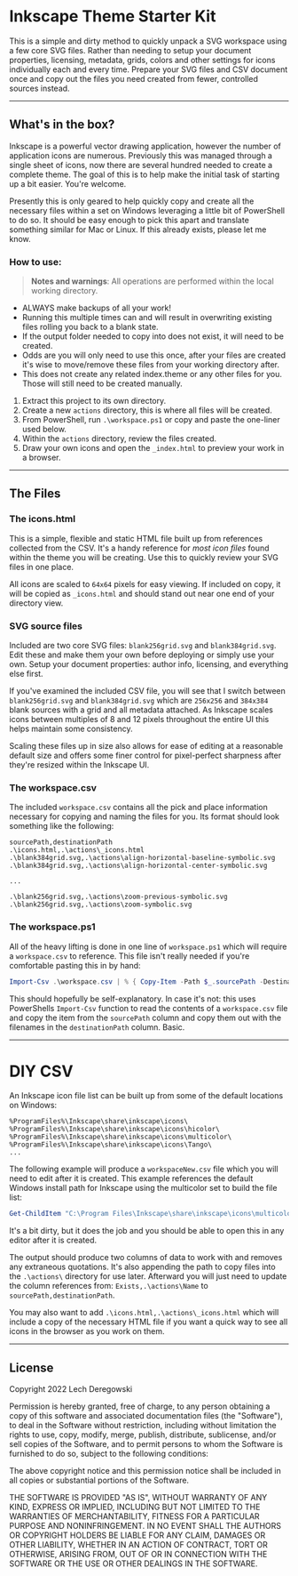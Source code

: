 # Inkscape Theme Starter Kit

This is a simple and dirty method to quickly unpack a SVG workspace using a few core SVG files. Rather than needing to setup your document properties, licensing, metadata, grids, colors and other settings for icons individually each and every time. Prepare your SVG files and CSV document once and copy out the files you need created from fewer, controlled sources instead.

---

## What's in the box?

Inkscape is a powerful vector drawing application, however the number of application icons are numerous. Previously this was managed through a single sheet of icons, now there are several hundred needed to create a complete theme. The goal of this is to help make the initial task of starting up a bit easier. You're welcome.

Presently this is only geared to help quickly copy and create all the necessary files within a set on Windows leveraging a little bit of PowerShell to do so. It should be easy enough to pick this apart and translate something similar for Mac or Linux. If this already exists, please let me know.

### How to use:

> **Notes and warnings**: All operations are performed within the local working directory.
  - ALWAYS make backups of all your work!
  - Running this multiple times can and will result in overwriting existing files rolling you back to a blank state.
  - If the output folder needed to copy into does not exist, it will need to be created.
  - Odds are you will only need to use this once, after your files are created it's wise to move/remove these files from your working directory after.
  - This does not create any related index.theme or any other files for you. Those will still need to be created manually.

  1. Extract this project to its own directory.
  2. Create a new `actions` directory, this is where all files will be created.
  3. From PowerShell, run `.\workspace.ps1` or copy and paste the one-liner used below.
  4. Within the `actions` directory, review the files created.
  5. Draw your own icons and open the `_index.html` to preview your work in a browser.

---

## The Files


### The icons.html

This is a simple, flexible and static HTML file built up from references collected from the CSV. It's a handy reference for *most icon files* found within the theme you will be creating. Use this to quickly review your SVG files in one place.

All icons are scaled to `64x64` pixels for easy viewing. If included on copy, it will be copied as `_icons.html` and should stand out near one end of your directory view.

### SVG source files

Included are two core SVG files: `blank256grid.svg` and `blank384grid.svg`. Edit these and make them your own before deploying or simply use your own. Setup your document properties: author info, licensing, and everything else first.

If you've examined the included CSV file, you will see that I switch between `blank256grid.svg` and `blank384grid.svg` which are `256x256` and `384x384` blank sources with a grid and all metadata attached. As Inkscape scales icons between multiples of 8 and 12 pixels throughout the entire UI this helps maintain some consistency.

Scaling these files up in size also allows for ease of editing at a reasonable default size and offers some finer control for pixel-perfect sharpness after they're resized within the Inkscape UI.

### The workspace.csv

The included `workspace.csv` contains all the pick and place information necessary for copying and naming the files for you. Its format should look something like the following:

```CSV
sourcePath,destinationPath
.\icons.html,.\actions\_icons.html
.\blank384grid.svg,.\actions\align-horizontal-baseline-symbolic.svg
.\blank384grid.svg,.\actions\align-horizontal-center-symbolic.svg

...

.\blank256grid.svg,.\actions\zoom-previous-symbolic.svg
.\blank256grid.svg,.\actions\zoom-symbolic.svg
```

### The workspace.ps1

All of the heavy lifting is done in one line of `workspace.ps1` which will require a `workspace.csv` to reference. This file isn't really needed if you're comfortable pasting this in by hand:

```PowerShell
Import-Csv .\workspace.csv | % { Copy-Item -Path $_.sourcePath -Destination "$($_.destinationPath)" }
```

This should hopefully be self-explanatory. In case it's not: this uses PowerShells `Import-Csv` function to read the contents of a `workspace.csv` file and copy the item from the `sourcePath` column and copy them out with the filenames in the `destinationPath` column. Basic.

---

# DIY CSV

An Inkscape icon file list can be built up from some of the default locations on Windows:

```CSV
%ProgramFiles%\Inkscape\share\inkscape\icons\
%ProgramFiles%\Inkscape\share\inkscape\icons\hicolor\
%ProgramFiles%\Inkscape\share\inkscape\icons\multicolor\
%ProgramFiles%\Inkscape\share\inkscape\icons\Tango\
...
```

The following example will produce a `workspaceNew.csv` file which you will need to edit after it is created. This example references the default Windows install path for Inkscape using the multicolor set to build the file list:

```PowerShell
Get-ChildItem "C:\Program Files\Inkscape\share\inkscape\icons\multicolor\symbolic\actions" | Select-Object Exists,Name | ConvertTo-Csv -Delimiter "," | % {$_ -Replace '"',''} | % {$_ -Replace ',',',.\actions\'} | % {$_ -Replace 'True,','.\sourceIcon.svg,'} > workspaceNew.csv
```

It's a bit dirty, but it does the job and you should be able to open this in any editor after it is created.

The output should produce two columns of data to work with and removes any extraneous quotations. It's also appending the path to copy files into the `.\actions\` directory for use later. Afterward you will just need to update the column references from: `Exists,.\actions\Name` to `sourcePath,destinationPath`.

You may also want to add `.\icons.html,.\actions\_icons.html` which will include a copy of the necessary HTML file if you want a quick way to see all icons in the browser as you work on them.

---

## License

Copyright 2022 Lech Deregowski

Permission is hereby granted, free of charge, to any person obtaining a copy of this software and associated documentation files (the "Software"), to deal in the Software without restriction, including without limitation the rights to use, copy, modify, merge, publish, distribute, sublicense, and/or sell copies of the Software, and to permit persons to whom the Software is furnished to do so, subject to the following conditions:

The above copyright notice and this permission notice shall be included in all copies or substantial portions of the Software.

THE SOFTWARE IS PROVIDED "AS IS", WITHOUT WARRANTY OF ANY KIND, EXPRESS OR IMPLIED, INCLUDING BUT NOT LIMITED TO THE WARRANTIES OF MERCHANTABILITY, FITNESS FOR A PARTICULAR PURPOSE AND NONINFRINGEMENT. IN NO EVENT SHALL THE AUTHORS OR COPYRIGHT HOLDERS BE LIABLE FOR ANY CLAIM, DAMAGES OR OTHER LIABILITY, WHETHER IN AN ACTION OF CONTRACT, TORT OR OTHERWISE, ARISING FROM, OUT OF OR IN CONNECTION WITH THE SOFTWARE OR THE USE OR OTHER DEALINGS IN THE SOFTWARE.
